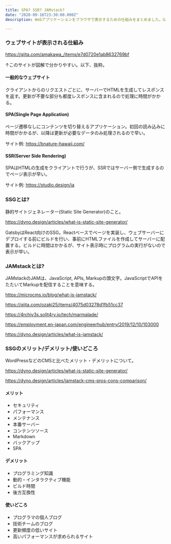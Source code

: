 ```yaml
---
title: SPA? SSR? JAMstack?
date: "2020-09-16T23:30:00.000Z"
description: Webアプリケーションをブラウザで表示するための仕組みをまとめました。Gatsbyで使われているJAMstackというアーキテクチャについても少し。

---
```


### ウェブサイトが表示される仕組み

https://qiita.com/amakawa_/items/e7d0720e1ab8632769bf

↑このサイトが図解で分かりやすい。以下、抜粋。

#### 一般的なウェブサイト

クライアントからのリクエストごとに、サーバーでHTMLを生成してレスポンスを返す。更新が不要な部分も都度レスポンスに含まれるので処理に時間がかかる。

#### SPA(Single Page Application)

ページ遷移なしにコンテンツを切り替えるアプリケーション。初回の読み込みに時間がかかるが、以降は更新が必要なデータのみ処理されるので早い。

サイト例: https://bnature-hawaii.com/

#### SSR(Server Side Rendering)

SPAはHTMLの生成をクライアントで行うが、SSRではサーバー側で生成するのでページ表示が早い。

サイト例: https://studio.design/ja



### SSGとは?

静的サイトジェネレーター(Static Site Generator)のこと。

https://dyno.design/articles/what-is-static-site-generator/

GatsbyはReact向けのSSG。Reactベースでページを実装し、ウェブサーバーにデプロイする前にビルドを行い、事前にHTMLファイルを作成してサーバーに配置する。ビルドに時間はかかるが、サイト表示時にプログラムの実行がないので表示が早い。



### JAMstackとは?

JAMstackのJAMは、JavaScript, APIs, Markupの頭文字。JavaScriptでAPIをたたいてMarkupを配信することを意味する。

https://microcms.io/blog/what-is-jamstack/

https://qiita.com/ozaki25/items/4075d03278d1fb51cc37

https://4rchiv3s.solit4ry.io/tech/marmalade/

https://employment.en-japan.com/engineerhub/entry/2019/12/10/103000

https://dyno.design/articles/what-is-jamstack/



### SSGのメリット/デメリット/使いどころ

WordPressなどのCMSと比べたメリット・デメリットについて。

https://dyno.design/articles/what-is-static-site-generator/

https://dyno.design/articles/jamstack-cms-pros-cons-comparison/

#### メリット

- セキュリティ
- パフォーマンス
- メンテナンス
- 本番サーバー
- コンテンツソース
- Markdown
- バックアップ
- SPA

#### デメリット

- プログラミング知識
- 動的・インタラクティブ機能
- ビルド時間
- 後方互換性

#### 使いどころ

- プログラマの個人ブログ
- 技術チームのブログ
- 更新頻度の低いサイト
- 高いパフォーマンスが求められるサイト